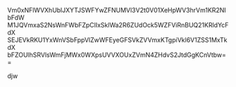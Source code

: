 Vm0xNFlWVXhUblJXYTJSWFYwZFNUMVl3V2t0V01XeHpWV3hrVm1KR2NIbFdW
M1JQVmxaS2NsWnFWbFZpClIxSklWa2R6ZUdOck5WZFViRnBUQ21KRldYcFdX
SEJEVkRKU1YxWnVSbFppVlZwWFEyeGFSVkZVVmxKTgpiVkl6V1ZSS1MxTkdX
bFZOUlhSRVlsWmFjMWx0WXpsUVVXOUxZVmN4ZHdvS2JtdGgKCnVtbw==

djw